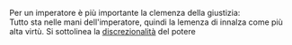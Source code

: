 Per un imperatore è più importante la clemenza della giustizia:  
Tutto sta nelle mani dell'imperatore, quindi la  lemenza di innalza come più alta virtù. Si sottolinea la [discrezionalità](discrezionalità) del potere  
